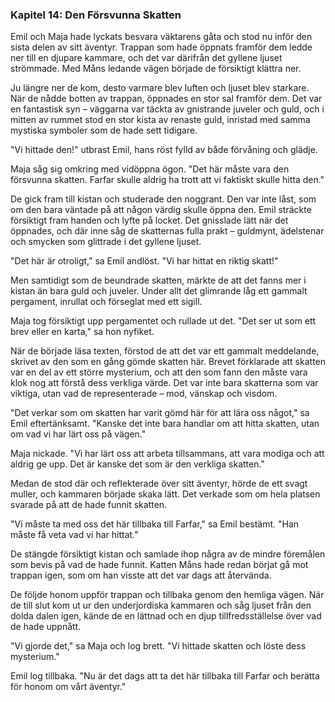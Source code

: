 ### **Kapitel 14: Den Försvunna Skatten**

Emil och Maja hade lyckats besvara väktarens gåta och stod nu inför den sista delen av sitt äventyr. Trappan som hade öppnats framför dem ledde ner till en djupare kammare, och det var därifrån det gyllene ljuset strömmade. Med Måns ledande vägen började de försiktigt klättra ner.

Ju längre ner de kom, desto varmare blev luften och ljuset blev starkare. När de nådde botten av trappan, öppnades en stor sal framför dem. Det var en fantastisk syn – väggarna var täckta av gnistrande juveler och guld, och i mitten av rummet stod en stor kista av renaste guld, inristad med samma mystiska symboler som de hade sett tidigare.

"Vi hittade den!" utbrast Emil, hans röst fylld av både förvåning och glädje.

Maja såg sig omkring med vidöppna ögon. "Det här måste vara den försvunna skatten. Farfar skulle aldrig ha trott att vi faktiskt skulle hitta den."

De gick fram till kistan och studerade den noggrant. Den var inte låst, som om den bara väntade på att någon värdig skulle öppna den. Emil sträckte försiktigt fram handen och lyfte på locket. Det gnisslade lätt när det öppnades, och där inne såg de skatternas fulla prakt – guldmynt, ädelstenar och smycken som glittrade i det gyllene ljuset.

"Det här är otroligt," sa Emil andlöst. "Vi har hittat en riktig skatt!"

Men samtidigt som de beundrade skatten, märkte de att det fanns mer i kistan än bara guld och juveler. Under allt det glimrande låg ett gammalt pergament, inrullat och förseglat med ett sigill.

Maja tog försiktigt upp pergamentet och rullade ut det. "Det ser ut som ett brev eller en karta," sa hon nyfiket.

När de började läsa texten, förstod de att det var ett gammalt meddelande, skrivet av den som en gång gömde skatten här. Brevet förklarade att skatten var en del av ett större mysterium, och att den som fann den måste vara klok nog att förstå dess verkliga värde. Det var inte bara skatterna som var viktiga, utan vad de representerade – mod, vänskap och visdom.

"Det verkar som om skatten har varit gömd här för att lära oss något," sa Emil eftertänksamt. "Kanske det inte bara handlar om att hitta skatten, utan om vad vi har lärt oss på vägen."

Maja nickade. "Vi har lärt oss att arbeta tillsammans, att vara modiga och att aldrig ge upp. Det är kanske det som är den verkliga skatten."

Medan de stod där och reflekterade över sitt äventyr, hörde de ett svagt muller, och kammaren började skaka lätt. Det verkade som om hela platsen svarade på att de hade funnit skatten.

"Vi måste ta med oss det här tillbaka till Farfar," sa Emil bestämt. "Han måste få veta vad vi har hittat."

De stängde försiktigt kistan och samlade ihop några av de mindre föremålen som bevis på vad de hade funnit. Katten Måns hade redan börjat gå mot trappan igen, som om han visste att det var dags att återvända.

De följde honom uppför trappan och tillbaka genom den hemliga vägen. När de till slut kom ut ur den underjordiska kammaren och såg ljuset från den dolda dalen igen, kände de en lättnad och en djup tillfredsställelse över vad de hade uppnått.

"Vi gjorde det," sa Maja och log brett. "Vi hittade skatten och löste dess mysterium."

Emil log tillbaka. "Nu är det dags att ta det här tillbaka till Farfar och berätta för honom om vårt äventyr."

